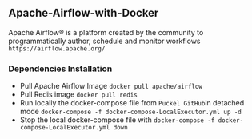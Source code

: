## Apache-Airflow-with-Docker
Apache Airflow® is a platform created by the community to programmatically author, schedule and monitor workflows `https://airflow.apache.org/`
### Dependencies Installation
- Pull Apache Airflow Image `docker pull apache/airflow`
- Pull Redis image `docker pull redis`
- Run locally the docker-compose file from `Puckel GitHub`in detached mode `docker-compose -f docker-compose-LocalExecutor.yml up -d `
- Stop the local docker-compose file with `docker-compose -f docker-compose-LocalExecutor.yml down`
### 